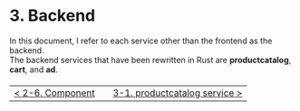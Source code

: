 # 3. Backend

In this document, I refer to each service other than the frontend as the backend.  
The backend services that have been rewritten in Rust are **productcatalog**, **cart**, and **ad**.

<table style="width: 90%; margin-top: 20px;">
<tr>
<td style="text-align: left"><a href="../2.frontend/2-6.component.md">&lt;&nbsp;2-6. Component</a></td>
<td></td>
<td style="text-align: right"><a href="../3.backend/3-1.productcatalog.md">3-1. productcatalog service&nbsp;&gt;</a></td>
</tr>
</table>
